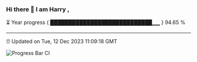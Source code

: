 ### Hi there 👋 I am Harry , 

⏳ Year progress { ████████████████████████████▁▁ } 94.65 %

---

⏰ Updated on Tue, 12 Dec 2023 11:09:18 GMT

![Progress Bar CI](https://github.com/duykhang68/duykhang68/workflows/Progress%20Bar%20CI/badge.svg)
